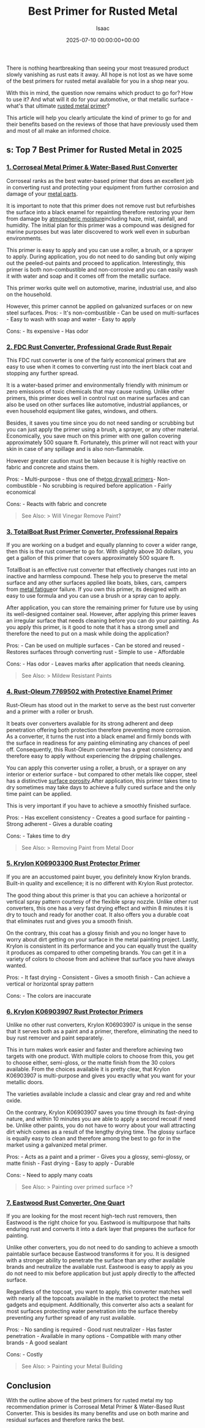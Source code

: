 ﻿---
title: Best Primer for Rusted Metal
description: There is nothing heartbreaking than seeing your most treasured product slowly vanishing as rust eats it away. All hope is not lost as we have some of the best...
slug: /best-primer-for-rusted-metal/
date: 2025-07-10 00:00:00+00:00
lastmod: 2025-07-10 00:00:00+03:00
author: Isaac
categories:
- Paint
tags:
- paint
- primer
- rusted
layout: post
---

There is nothing heartbreaking than seeing your most treasured product slowly vanishing as rust eats it away. All hope is not lost as we have some of the best primers for rusted metal available for you in a shop near you.

With this in mind, the question now remains which product to go for? How to use it? And what will it do for your automotive, or that metallic surface - what's that ultimate [rusted metal primer](https://spraygadgets.com/rustoleum-rusty-metal-primer-review/)?

This article will help you clearly articulate the kind of primer to go for and their benefits based on the reviews of those that have previously used them and most of all make an informed choice.

##  s: Top 7 Best Primer for Rusted Metal in 2025

###  [1. Corroseal Metal Primer & Water-Based Rust Converter](https://www.amazon.com/dp/B07Y5XZJFX/?tag=p-policy-20)

Corroseal ranks as the best water-based primer that does an excellent job in converting rust and protecting your equipment from further corrosion and damage of your [metal parts](https://pestpolicy.com/best-spray-[paint](https://pestpolicy.com/best-drywall-primer-sealer/)-for-metal/).

It is important to note that this primer does not remove rust but refurbishes the surface into a black enamel for repainting therefore restoring your item from damage by [atmospheric moisture](https://www.nesdis.noaa.gov/content/atmospheric-moisture)including haze, mist, rainfall, and humidity. The initial plan for this primer was a compound was designed for marine purposes but was later discovered to work well even in suburban environments.

This primer is easy to apply and you can use a roller, a brush, or a sprayer to apply. During application, you do not need to do sanding but only wiping out the peeled-out paints and proceed to application. Interestingly, this primer is both non-combustible and non-corrosive and you can easily wash it with water and soap and it comes off from the metallic surface.

This primer works quite well on automotive, marine, industrial use, and also on the household.

However, this primer cannot be applied on galvanized surfaces or on new steel surfaces. Pros: - It's non-combustible - Can be used on multi-surfaces - Easy to wash with soap and water - Easy to apply

Cons: - Its expensive - Has odor

###  [2. FDC Rust Converter, Professional Grade Rust Repair](https://www.amazon.com/dp/B014LR5PA2/?tag=p-policy-20)

This FDC rust converter is one of the fairly economical primers that are easy to use when it comes to converting rust into the inert black coat and stopping any further spread.

It is a water-based primer and environmentally friendly with minimum or zero emissions of toxic chemicals that may cause rusting. Unlike other primers, this primer does well in control rust on marine surfaces and can also be used on other surfaces like automotive, industrial appliances, or even household equipment like gates, windows, and others.

Besides, it saves you time since you do not need sanding or scrubbing but you can just apply the primer using a brush, a sprayer, or any other material. Economically, you save much on this primer with one gallon covering approximately 500 square ft. Fortunately, this primer will not react with your skin in case of any spillage and is also non-flammable.

However greater caution must be taken because it is highly reactive on fabric and concrete and stains them.

Pros: - Multi-purpose - thus one of the[top drywall primers](https://pestpolicy.com/best-drywall-primer-sealer/)- Non-combustible - No scrubbing is required before application - Fairly economical

Cons: - Reacts with fabric and concrete

> See Also: > Will Vinegar Remove Paint?

###  [3. TotalBoat Rust Primer Converter, Professional Repairs](https://www.amazon.com/dp/B013F9SLQM/?tag=p-policy-20)

If you are working on a budget and equally planning to cover a wider range, then this is the rust converter to go for. With slightly above 30 dollars, you get a gallon of this primer that covers approximately 500 square ft.

TotalBoat is an effective rust converter that effectively changes rust into an inactive and harmless compound. These help you to preserve the metal surface and any other surfaces applied like boats, bikes, cars, campers from [metal fatigue](https://en.wikipedia.org/wiki/Metal_Fatigue)or failure. If you own this primer, its designed with an easy to use formula and you can use a brush or a spray can to apply.

After application, you can store the remaining primer for future use by using its well-designed container seal. However, after applying this primer leaves an irregular surface that needs cleaning before you can do your painting. As you apply this primer, is it good to note that it has a strong smell and therefore the need to put on a mask while doing the application?

Pros: - Can be used on multiple surfaces - Can be stored and reused - Restores surfaces through converting rust - Simple to use - Affordable

Cons: - Has odor - Leaves marks after application that needs cleaning.

> See Also: > Mildew Resistant Paints

###  [4. Rust-Oleum 7769502 with Protective Enamel Primer](https://www.amazon.com/dp/B000SA8OGY/?tag=p-policy-20)

Rust-Oleum has stood out in the market to serve as the best rust converter and a primer with a roller or brush.

It beats over converters available for its strong adherent and deep penetration offering both protection therefore preventing more corrosion. As a converter, it turns the rust into a black enamel and firmly bonds with the surface in readiness for any painting eliminating any chances of peel off. Consequently, this Rust-Oleum converter has a great consistency and therefore easy to apply without experiencing the dripping challenges.

You can apply this converter using a roller, a brush, or a sprayer on any interior or exterior surface - but compared to other metals like copper, steel has a distinctive [surface porosity](https://www.ncbi.nlm.nih.gov/pmc/articles/PMC5052186/).After application, this primer takes time to dry sometimes may take days to achieve a fully cured surface and the only time paint can be applied.

This is very important if you have to achieve a smoothly finished surface.

Pros: - Has excellent consistency - Creates a good surface for painting - Strong adherent - Gives a durable coating

Cons: - Takes time to dry

> See Also: > Removing Paint from Metal Door

###  [5. Krylon K06903300 Rust Protector Primer](https://www.amazon.com/dp/B008BMP1J4/?tag=p-policy-20)

If you are an accustomed paint buyer, you definitely know Krylon brands. Built-in quality and excellence; it is no different with Krylon Rust protector.

The good thing about this primer is that you can achieve a horizontal or vertical spray pattern courtesy of the flexible spray nozzle. Unlike other rust converters, this one has a very fast drying effect and within 8 minutes it is dry to touch and ready for another coat. It also offers you a durable coat that eliminates rust and gives you a smooth finish.

On the contrary, this coat has a glossy finish and you no longer have to worry about dirt getting on your surface in the metal painting project. Lastly, Krylon is consistent in its performance and you can equally trust the quality it produces as compared to other competing brands. You can get it in a variety of colors to choose from and achieve that surface you have always wanted.

Pros: - It fast drying - Consistent - Gives a smooth finish - Can achieve a vertical or horizontal spray pattern

Cons: - The colors are inaccurate

###  [6. Krylon K06903907 Rust Protector Primers](https://www.amazon.com/dp/B008BMP1X0/?tag=p-policy-20)

Unlike no other rust converters, Krylon K06903907 is unique in the sense that it serves both as a paint and a primer, therefore, eliminating the need to buy rust remover and paint separately.

This in turn makes work easier and faster and therefore achieving two targets with one product. With multiple colors to choose from this, you get to choose either, semi-gloss, or the matte finish from the 30 colors available. From the choices available it is pretty clear, that Krylon K06903907 is multi-purpose and gives you exactly what you want for your metallic doors.

The varieties available include a classic and clear gray and red and white oxide.

On the contrary, Krylon K06903907 saves you time through its fast-drying nature, and within 10 minutes you are able to apply a second recoat if need be. Unlike other paints, you do not have to worry about your wall attracting dirt which comes as a result of the lengthy drying time. The glossy surface is equally easy to clean and therefore among the best to go for in the market using a galvanized metal primer.

Pros: - Acts as a paint and a primer - Gives you a glossy, semi-glossy, or matte finish - Fast drying - Easy to apply - Durable

Cons: - Need to apply many coats

> See Also: > Painting over primed surface >?

###  [7. Eastwood Rust Converter, One Quart](https://www.amazon.com/dp/B07PPPPKGM/?tag=p-policy-20)

If you are looking for the most recent high-tech rust removers, then Eastwood is the right choice for you. Eastwood is multipurpose that halts enduring rust and converts it into a dark layer that prepares the surface for painting.

Unlike other converters, you do not need to do sanding to achieve a smooth paintable surface because Eastwood transforms it for you. It is designed with a stronger ability to penetrate the surface than any other available brands and neutralize the available rust. Eastwood is easy to apply as you do not need to mix before application but just apply directly to the affected surface.

Regardless of the topcoat, you want to apply, this converter matches well with nearly all the topcoats available in the market to protect the metal gadgets and equipment. Additionally, this converter also acts a sealant for most surfaces protecting water penetration into the surface thereby preventing any further spread of any rust available.

Pros: - No sanding is required - Good rust neutralizer - Has faster penetration - Available in many options - Compatible with many other brands - A good sealant

Cons: - Costly

> See Also: > Painting your Metal Building

##  Conclusion

With the outline above of the best primers for rusted metal my top recommendation primer is Corroseal Metal Primer & Water-Based Rust Converter. This is besides its many benefits and use on both marine and residual surfaces and therefore ranks the best.

